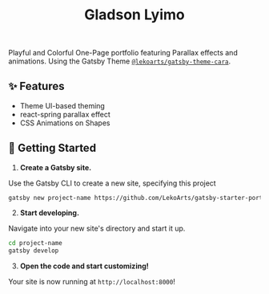 <h1 align="center">Gladson Lyimo</h1>

<p align="center">
  <a href="https://app.netlify.com/sites/gladsonlyimo/deploys"><img src="https://api.netlify.com/api/v1/badges/7d3eed05-aa6e-4ab5-ad67-245de0a1da86/deploy-status" alt="" /></a>
  <a href="#"><img src="https://img.shields.io/badge/license-MIT-blue.svg" alt="" /></a>
</p>

Playful and Colorful One-Page portfolio featuring Parallax effects and animations. Using the Gatsby Theme [`@lekoarts/gatsby-theme-cara`](https://github.com/LekoArts/gatsby-themes/tree/master/themes/gatsby-theme-cara).

## ✨ Features

- Theme UI-based theming
- react-spring parallax effect
- CSS Animations on Shapes

## 🚀 Getting Started

1. **Create a Gatsby site.**

Use the Gatsby CLI to create a new site, specifying this project

```sh
gatsby new project-name https://github.com/LekoArts/gatsby-starter-portfolio-cara
```

2. **Start developing.**

Navigate into your new site's directory and start it up.

```sh
cd project-name
gatsby develop
```

3. **Open the code and start customizing!**

Your site is now running at `http://localhost:8000`!
